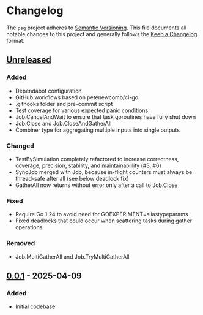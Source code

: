 # Changelog

The `psg` project adheres to [Semantic Versioning]. This file documents all
notable changes to this project and generally follows the [Keep a Changelog]
format.

## [Unreleased]

### Added

- Dependabot configuration
- GitHub workflows based on petenewcomb/ci-go
- .githooks folder and pre-commit script
- Test coverage for various expected panic conditions
- Job.CancelAndWait to ensure that task goroutines have fully shut down
- Job.Close and Job.CloseAndGatherAll
- Combiner type for aggregating multiple inputs into single outputs

### Changed

- TestBySimulation completely refactored to increase correctness, coverage,
  precision, stability, and maintainablility (#3, #6)
- SyncJob merged with Job, because in-flight counters must always be thread-safe
  after all (see below deadlock fix)
- GatherAll now returns without error only after a call to Job.Close

### Fixed

- Require Go 1.24 to avoid need for GOEXPERIMENT=aliastypeparams
- Fixed deadlocks that could occur when scattering tasks during gather operations

### Removed

- Job.MultiGatherAll and Job.TryMultiGatherAll

## [0.0.1] - 2025-04-09

### Added

- Initial codebase

[unreleased]: https://github.com/petenewcomb/psg-go/compare/v0.0.1...HEAD
[0.0.1]: https://github.com/petenewcomb/psg-go/releases/tag/v0.0.1
[Keep a Changelog]: https://keepachangelog.com/en/1.1.0/
[Semantic Versioning]: https://semver.org/spec/v2.0.0.html
